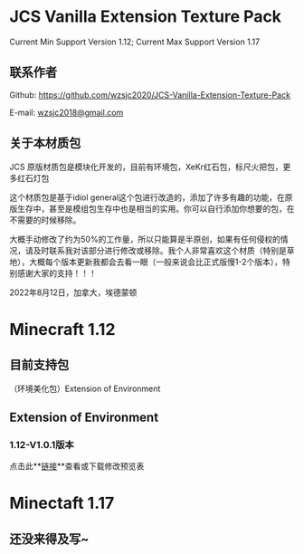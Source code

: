 # JCS Vanilla Extension Texture Pack

Current Min Support Version 1.12; Current Max Support Version 1.17

## 联系作者

Github: https://github.com/wzsjc2020/JCS-Vanilla-Extension-Texture-Pack

E-mail: wzsjc2018@gmail.com

## 关于本材质包

JCS 原版材质包是模块化开发的，目前有环境包，XeKr红石包，标尺火把包，更多红石灯包

这个材质包是基于idiol general这个包进行改造的，添加了许多有趣的功能，在原版生存中，甚至是模组包生存中也是相当的实用。你可以自行添加你想要的包，在不需要的时候移除。

大概手动修改了约为50%的工作量，所以只能算是半原创，如果有任何侵权的情况，请及时联系我对该部分进行修改或移除。我个人非常喜欢这个材质（特别是草地），大概每个版本更新我都会去看一眼（一般来说会比正式版慢1-2个版本），特别感谢大家的支持！！！

2022年8月12日，加拿大，埃德蒙顿

# Minecraft 1.12

## 目前支持包

（环境美化包）Extension of Environment

## Extension of Environment 

### 1.12-V1.0.1版本

点击此**[链接](https://github.com/wzsjc2020/JCS-Vanilla-Extension-Texture-Pack/blob/main/preview%20tables/1.12/JCS%E5%8E%9F%E7%89%88%E6%9D%90%E8%B4%A8%E7%8E%AF%E5%A2%83%E6%8B%93%E5%B1%95%E5%8C%851.12-V1.0.1%20%E4%BF%AE%E6%94%B9%E9%A2%84%E8%A7%88%E8%A1%A8.xlsx?raw=true)**查看或下载修改预览表

# Minectaft 1.17

## 还没来得及写~

